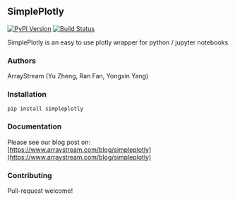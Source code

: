 ## SimplePlotly

[![PyPI Version](https://img.shields.io/pypi/v/simpleplotly.svg)](https://pypi.python.org/pypi/simpleplotly) [![Build Status](https://travis-ci.org/arraystream/simpleplotly.svg?branch=master)](https://travis-ci.org/arraystream/simpleplotly)

SimplePlotly is an easy to use plotly wrapper for python / jupyter notebooks

### Authors

ArrayStream (Yu Zheng, Ran Fan, Yongxin Yang)

### Installation
```pip install simpleplotly```

### Documentation

Please see our blog post on: [https://www.arraystream.com/blog/simpleplotly](https://www.arraystream.com/blog/simpleplotly)

### Contributing

Pull-request welcome!

